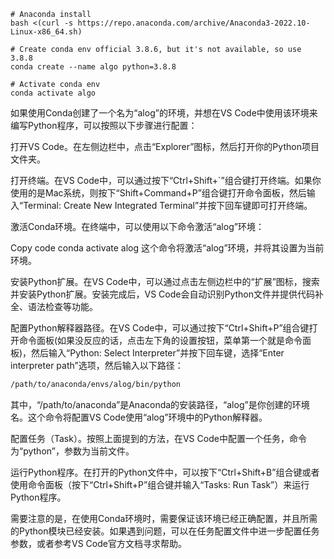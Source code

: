 ```
# Anaconda install
bash <(curl -s https://repo.anaconda.com/archive/Anaconda3-2022.10-Linux-x86_64.sh)

# Create conda env official 3.8.6, but it's not available, so use 3.8.8
conda create --name algo python=3.8.8

# Activate conda env
conda activate algo
```

如果使用Conda创建了一个名为“alog”的环境，并想在VS Code中使用该环境来编写Python程序，可以按照以下步骤进行配置：

打开VS Code。在左侧边栏中，点击“Explorer”图标，然后打开你的Python项目文件夹。

打开终端。在VS Code中，可以通过按下“Ctrl+Shift+`”组合键打开终端。如果你使用的是Mac系统，则按下“Shift+Command+P”组合键打开命令面板，然后输入“Terminal: Create New Integrated Terminal”并按下回车键即可打开终端。

激活Conda环境。在终端中，可以使用以下命令激活“alog”环境：

Copy code
conda activate alog
这个命令将激活“alog”环境，并将其设置为当前环境。

安装Python扩展。在VS Code中，可以通过点击左侧边栏中的“扩展”图标，搜索并安装Python扩展。安装完成后，VS Code会自动识别Python文件并提供代码补全、语法检查等功能。

配置Python解释器路径。在VS Code中，可以通过按下“Ctrl+Shift+P”组合键打开命令面板(如果没反应的话，点击左下角的设置按钮，菜单第一个就是命令面板)，然后输入“Python: Select Interpreter”并按下回车键，选择“Enter interpreter path”选项，然后输入以下路径：

```bash
/path/to/anaconda/envs/alog/bin/python
```

其中，“/path/to/anaconda”是Anaconda的安装路径，“alog”是你创建的环境名。这个命令将配置VS Code使用“alog”环境中的Python解释器。

配置任务（Task）。按照上面提到的方法，在VS Code中配置一个任务，命令为“python”，参数为当前文件。

运行Python程序。在打开的Python文件中，可以按下“Ctrl+Shift+B”组合键或者使用命令面板（按下“Ctrl+Shift+P”组合键并输入“Tasks: Run Task”）来运行Python程序。

需要注意的是，在使用Conda环境时，需要保证该环境已经正确配置，并且所需的Python模块已经安装。如果遇到问题，可以在任务配置文件中进一步配置任务参数，或者参考VS Code官方文档寻求帮助。


